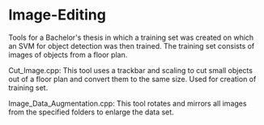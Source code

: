 # Image-Editing
Tools for a Bachelor's thesis in which a training set was created on which an SVM for object detection was then trained.
The training set consists of images of objects from a floor plan.

Cut_Image.cpp:                This tool uses a trackbar and scaling to cut small objects out of a floor plan and convert
                              them to the same size. Used for creation of training set.
                              
Image_Data_Augmentation.cpp:  This tool rotates and mirrors all images from the specified folders to enlarge the data set.
                              
